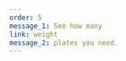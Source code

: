 ```yaml
---
order: 5
message_1: See how many 
link: weight
message_2: plates you need.
---
```


<html>

<head>
	<style>
		#result *{
			border-collapse: collapse;
			border: 1px solid black;
		}

		#result td{
			width: 150px;
		}

		hr{
			page-break-after: always;
		}

		table{
			border-collapse: collapse;
		}
	</style>
	<script>

		var weights = [];

		function addWeight() {
			var kg = parseInt(document.getElementById("kg").value);
			var amount = parseInt(document.getElementById("amount").value);

			console.log(kg);
			weights.push({ kg: kg, c: amount });

			document.getElementById("list").innerHTML += "<li>" + kg + " x" + amount + "</li>";
		}


		function defaults() {
			weights = JSON.parse(document.getElementById("defaults").value);
			console.log(weights);

			document.getElementById("list").innerHTML = "";
			weights.forEach(row=>{
				document.getElementById("list").innerHTML += "<li>" + row.kg + " x" + row.c + "</li>";
			})
		}

		function calculate() {

			var bar =  parseInt(document.getElementById("bar").value);
			var taken = {};
			var stacks = [];

			var stackOfStacks = {};
			var index = 0;
			weights.forEach(w => {
				var curr = 0;
				var stack = [];
				for (var i = 0; i < w.c; i++) {
					stack.push({ kg: w.kg, text: w.kg + " " });
				}
				stacks.push(stack);
			});

			function removeFromStack(stack1, num) {
				var stack = JSON.parse(JSON.stringify(stack1));

				if (stack[num].length == 0)
					return [];

				stack[num].pop();
				if (stack[num].length == 0)
					stack.splice(num, 1);
				return stack;
			}

			function total(stack) {
				var t = 0;
				stack.forEach(s => {
					s.forEach(count => {
						t += count.kg;
					});
				});
				return t;
			}

			function text(stack) {
				var t = "";
				var disks = 0;
				stack.forEach(s => {
					s.forEach(count => {
						t += count.text;
						disks += 1;
					});
				});
				return { t: t, disks: disks };
			}

			function makeMoreStacks(stack) {
				if (stack.length == 0) return;

				var totalStack = total(stack);
				var kg = totalStack * 2 + bar;
				info = text(stack);

				if (taken[totalStack] != 1 || stackOfStacks[kg].d > info.disks) {
					stackOfStacks[kg] = ({ k: kg, p: Math.round(2.20462 * kg), st: totalStack, s: info.t, d: info.disks });
					taken[totalStack] = 1;

					for (var i = 0; i < stack.length; i++) {
						makeMoreStacks(removeFromStack(stack, i));
					}
				}
			}

			makeMoreStacks(stacks);

			document.getElementById("result").innerHTML = 
				"<tr>" + 
					"<th>Total KG</th>"+ 
					"<th>Total LB</th>"+ 
					"<th>KG (oneside)</th>"+ 
					"<th>Stack</th>"+ 
					"<th>Disks</th>"+ 
					"</tr>";

			Object.keys(stackOfStacks).forEach(i => {
				const row = stackOfStacks[i];

				//k: kg, p: Math.round(2.20462 * kg), st: totalStack, s: info.t, d: info.disks })
				document.getElementById("result").innerHTML += "<tr>" + 
					"<td>"+row.k+" kg</td>" + 
					"<td>"+row.p+" pound</td>" + 
					"<td>"+row.st+" kg</td>" + 
					"<td>"+row.s+"</td>" + 
					"<td>"+row.d+" disks</td>" + 
					"</tr>";

			});
		}
	</script>
</head>


<body>
	<h1>What do you have? (one side only)</h1>

	<ul id="list">

	</ul>

	<label>Bar Weight:</label><input type="number" id="bar" value="8" min="0"><br />
	<label>KG:</label><input type="number" id="kg" value="45" min="0"><br />
	<label>Amount:</label><input type="number" id="amount" value="1" min="0">
	<button onclick="addWeight()">Add</button>
	<br />
	<button onclick="defaults()">My Defaults</button>
	<textarea id="defaults" width="200px" height="200px">[
		{"kg": 20, "c": 1},
		{"kg": 11, "c": 1},
		{"kg": 5, "c": 2},
		{"kg": 2, "c": 4},
		{"kg": 0.5, "c": 2}
]</textarea>
	<br />
	<button onclick="calculate()">Calculate</button>
	<h1>Breakdown</h1>
	<hr />

	<table id="result"></table>

</body>

</html>
